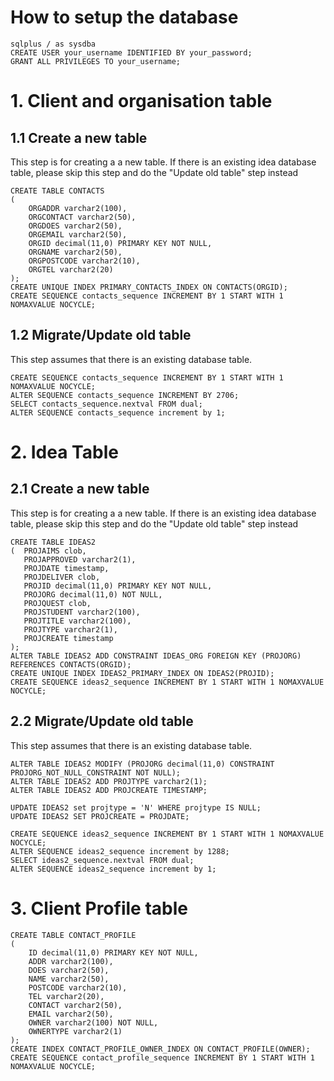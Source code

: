 # How to setup the database 
```
sqlplus / as sysdba
CREATE USER your_username IDENTIFIED BY your_password;
GRANT ALL PRIVILEGES TO your_username;
```

# 1. Client and organisation table

## 1.1 Create a new table

This step is for creating a a new table. 
If there is an existing idea database table, please skip this step and do the "Update old table" step instead

```
CREATE TABLE CONTACTS
(
    ORGADDR varchar2(100),
    ORGCONTACT varchar2(50),
    ORGDOES varchar2(50),
    ORGEMAIL varchar2(50),
    ORGID decimal(11,0) PRIMARY KEY NOT NULL,
    ORGNAME varchar2(50),
    ORGPOSTCODE varchar2(10),
    ORGTEL varchar2(20)
);
CREATE UNIQUE INDEX PRIMARY_CONTACTS_INDEX ON CONTACTS(ORGID);
CREATE SEQUENCE contacts_sequence INCREMENT BY 1 START WITH 1 NOMAXVALUE NOCYCLE;
```
## 1.2 Migrate/Update old table

This step assumes that there is an existing database table.

```
CREATE SEQUENCE contacts_sequence INCREMENT BY 1 START WITH 1 NOMAXVALUE NOCYCLE;
ALTER SEQUENCE contacts_sequence INCREMENT BY 2706;
SELECT contacts_sequence.nextval FROM dual;
ALTER SEQUENCE contacts_sequence increment by 1;
```
# 2. Idea Table

## 2.1 Create a new table

This step is for creating a a new table. 
If there is an existing idea database table, please skip this step and do the "Update old table" step instead

```
CREATE TABLE IDEAS2
(  PROJAIMS clob,
   PROJAPPROVED varchar2(1),
   PROJDATE timestamp,
   PROJDELIVER clob,
   PROJID decimal(11,0) PRIMARY KEY NOT NULL,
   PROJORG decimal(11,0) NOT NULL,
   PROJQUEST clob,
   PROJSTUDENT varchar2(100),
   PROJTITLE varchar2(100),
   PROJTYPE varchar2(1),
   PROJCREATE timestamp
);
ALTER TABLE IDEAS2 ADD CONSTRAINT IDEAS_ORG FOREIGN KEY (PROJORG) REFERENCES CONTACTS(ORGID);
CREATE UNIQUE INDEX IDEAS2_PRIMARY_INDEX ON IDEAS2(PROJID);
CREATE SEQUENCE ideas2_sequence INCREMENT BY 1 START WITH 1 NOMAXVALUE NOCYCLE;
```

## 2.2 Migrate/Update old table

This step assumes that there is an existing database table.

```
ALTER TABLE IDEAS2 MODIFY (PROJORG decimal(11,0) CONSTRAINT PROJORG_NOT_NULL_CONSTRAINT NOT NULL); 
ALTER TABLE IDEAS2 ADD PROJTYPE varchar2(1);
ALTER TABLE IDEAS2 ADD PROJCREATE TIMESTAMP;

UPDATE IDEAS2 set projtype = 'N' WHERE projtype IS NULL;
UPDATE IDEAS2 SET PROJCREATE = PROJDATE;

CREATE SEQUENCE ideas2_sequence INCREMENT BY 1 START WITH 1 NOMAXVALUE NOCYCLE;
ALTER SEQUENCE ideas2_sequence increment by 1288;
SELECT ideas2_sequence.nextval FROM dual;
ALTER SEQUENCE ideas2_sequence increment by 1;
```

# 3. Client Profile table

```
CREATE TABLE CONTACT_PROFILE
(
	ID decimal(11,0) PRIMARY KEY NOT NULL,
	ADDR varchar2(100),
	DOES varchar2(50),
	NAME varchar2(50),
	POSTCODE varchar2(10),
	TEL varchar2(20),
	CONTACT varchar2(50),
	EMAIL varchar2(50),
	OWNER varchar2(100) NOT NULL,
	OWNERTYPE varchar2(1)
);
CREATE INDEX CONTACT_PROFILE_OWNER_INDEX ON CONTACT_PROFILE(OWNER);
CREATE SEQUENCE contact_profile_sequence INCREMENT BY 1 START WITH 1 NOMAXVALUE NOCYCLE; 
```
